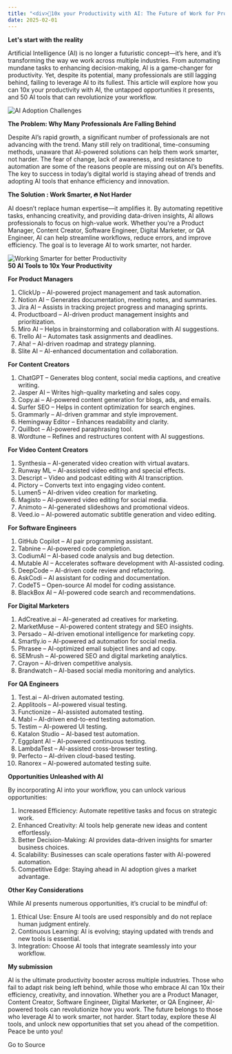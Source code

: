 ```yaml
---
title: "<div>🚀10x your Productivity with AI: The Future of Work for Product Managers, Marketers, QA Engineers, Software Engineers & Creators</div>"
date: 2025-02-01
---
```


**Let's start with the reality**

Artificial Intelligence (AI) is no longer a futuristic concept—it’s here, and it’s transforming the way we work across multiple industries. From automating mundane tasks to enhancing decision-making, AI is a game-changer for productivity. Yet, despite its potential, many professionals are still lagging behind, failing to leverage AI to its fullest. This article will explore how you can 10x your productivity with AI, the untapped opportunities it presents, and 50 AI tools that can revolutionize your workflow.

![AI Adoption Challenges](https://media2.dev.to/dynamic/image/width=800%2Cheight=%2Cfit=scale-down%2Cgravity=auto%2Cformat=auto/https%3A%2F%2Fdev-to-uploads.s3.amazonaws.com%2Fuploads%2Farticles%2Fxblps1idt4dp4hctteek.jpg)

**The Problem: Why Many Professionals Are Falling Behind**

Despite AI’s rapid growth, a significant number of professionals are not advancing with the trend. Many still rely on traditional, time-consuming methods, unaware that AI-powered solutions can help them work smarter, not harder. The fear of change, lack of awareness, and resistance to automation are some of the reasons people are missing out on AI’s benefits. The key to success in today’s digital world is staying ahead of trends and adopting AI tools that enhance efficiency and innovation.

**The Solution : Work Smarter, 🔥 Not Harder**

AI doesn’t replace human expertise—it amplifies it. By automating repetitive tasks, enhancing creativity, and providing data-driven insights, AI allows professionals to focus on high-value work. Whether you're a Product Manager, Content Creator, Software Engineer, Digital Marketer, or QA Engineer, AI can help streamline workflows, reduce errors, and improve efficiency. The goal is to leverage AI to work smarter, not harder.

![Working Smarter for better Productivity](https://media2.dev.to/dynamic/image/width=800%2Cheight=%2Cfit=scale-down%2Cgravity=auto%2Cformat=auto/https%3A%2F%2Fdev-to-uploads.s3.amazonaws.com%2Fuploads%2Farticles%2F85h4o8652q8rmpi0qx3x.jpg)  
**50 AI Tools to 10x Your Productivity**

**For Product Managers**

1. ClickUp – AI-powered project management and task automation.
2. Notion AI – Generates documentation, meeting notes, and summaries.
3. Jira AI – Assists in tracking project progress and managing sprints.
4. Productboard – AI-driven product management insights and prioritization.
5. Miro AI – Helps in brainstorming and collaboration with AI suggestions.
6. Trello AI – Automates task assignments and deadlines.
7. Aha! – AI-driven roadmap and strategy planning.
8. Slite AI – AI-enhanced documentation and collaboration.

**For Content Creators**

1. ChatGPT – Generates blog content, social media captions, and creative writing.
2. Jasper AI – Writes high-quality marketing and sales copy.
3. Copy.ai – AI-powered content generation for blogs, ads, and emails.
4. Surfer SEO – Helps in content optimization for search engines.
5. Grammarly – AI-driven grammar and style improvement.
6. Hemingway Editor – Enhances readability and clarity.
7. Quillbot – AI-powered paraphrasing tool.
8. Wordtune – Refines and restructures content with AI suggestions.

**For Video Content Creators**

1. Synthesia – AI-generated video creation with virtual avatars.
2. Runway ML – AI-assisted video editing and special effects.
3. Descript – Video and podcast editing with AI transcription.
4. Pictory – Converts text into engaging video content.
5. Lumen5 – AI-driven video creation for marketing.
6. Magisto – AI-powered video editing for social media.
7. Animoto – AI-generated slideshows and promotional videos.
8. Veed.io – AI-powered automatic subtitle generation and video editing.

**For Software Engineers**

1. GitHub Copilot – AI pair programming assistant.
2. Tabnine – AI-powered code completion.
3. CodiumAI – AI-based code analysis and bug detection.
4. Mutable AI – Accelerates software development with AI-assisted coding.
5. DeepCode – AI-driven code review and refactoring.
6. AskCodi – AI assistant for coding and documentation.
7. CodeT5 – Open-source AI model for coding assistance.
8. BlackBox AI – AI-powered code search and recommendations.

**For Digital Marketers**

1. AdCreative.ai – AI-generated ad creatives for marketing.
2. MarketMuse – AI-powered content strategy and SEO insights.
3. Persado – AI-driven emotional intelligence for marketing copy.
4. Smartly.io – AI-powered ad automation for social media.
5. Phrasee – AI-optimized email subject lines and ad copy.
6. SEMrush – AI-powered SEO and digital marketing analytics.
7. Crayon – AI-driven competitive analysis.
8. Brandwatch – AI-based social media monitoring and analytics.

**For QA Engineers**

1. Test.ai – AI-driven automated testing.
2. Applitools – AI-powered visual testing.
3. Functionize – AI-assisted automated testing.
4. Mabl – AI-driven end-to-end testing automation.
5. Testim – AI-powered UI testing.
6. Katalon Studio – AI-based test automation.
7. Eggplant AI – AI-powered continuous testing.
8. LambdaTest – AI-assisted cross-browser testing.
9. Perfecto – AI-driven cloud-based testing.
10. Ranorex – AI-powered automated testing suite.

**Opportunities Unleashed with AI**

By incorporating AI into your workflow, you can unlock various opportunities:

1. Increased Efficiency: Automate repetitive tasks and focus on strategic work.
2. Enhanced Creativity: AI tools help generate new ideas and content effortlessly.
3. Better Decision-Making: AI provides data-driven insights for smarter business choices.
4. Scalability: Businesses can scale operations faster with AI-powered automation.
5. Competitive Edge: Staying ahead in AI adoption gives a market advantage.

**Other Key Considerations**

While AI presents numerous opportunities, it’s crucial to be mindful of:

1. Ethical Use: Ensure AI tools are used responsibly and do not replace human judgment entirely.
2. Continuous Learning: AI is evolving; staying updated with trends and new tools is essential.
3. Integration: Choose AI tools that integrate seamlessly into your workflow.

**My submission**

AI is the ultimate productivity booster across multiple industries. Those who fail to adapt risk being left behind, while those who embrace AI can 10x their efficiency, creativity, and innovation. Whether you are a Product Manager, Content Creator, Software Engineer, Digital Marketer, or QA Engineer, AI-powered tools can revolutionize how you work. The future belongs to those who leverage AI to work smarter, not harder. Start today, explore these AI tools, and unlock new opportunities that set you ahead of the competition. Peace be unto you!

Go to Source
